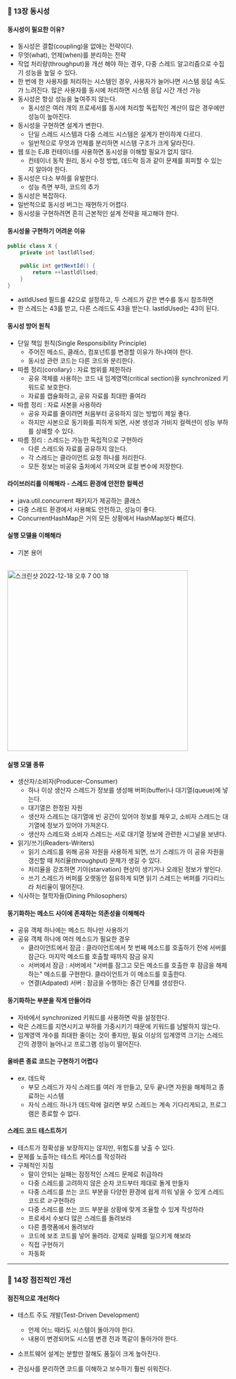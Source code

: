 ### 📌 13장 동시성
#### 동시성이 필요한 이유?
- 동시성은 결합(coupling)을 없애는 전략이다.
- 무엇(what), 언제(when)를 분리하는 전략
- 작업 처리량(throughput)을 개선 해야 하는 경우, 다중 스레드 알고리즘으로 수집기 성능을 높일 수 있다.
- 한 번에 한 사용자를 처리하는 시스템인 경우, 사용자가 늘어나면 시스템 응답 속도가 느려진다. 많은 사용자를 동시에 처리하면 시스템 응답 시간 개선 가능
- 동시성은 항상 성능을 높여주지 않는다.
  - 동시성은 여러 개의 프로세서를 동시에 처리할 독립적인 계산이 많은 경우에만 성능이 높아진다.
- 동시성을 구현하면 설계가 변한다.
  - 단일 스레드 시스템과 다중 스레드 시스템은 설계가 판이하게 다르다. 
  - 일반적으로 무엇과 언제를 분리하면 시스템 구조가 크게 달라진다.
- 웹 또는 EJB 컨테이너를 사용하면 동시성을 이해할 필요가 없지 않다.
  - 컨테이너 동작 원리, 동시 수정 방법, 데드락 등과 같이 문제를 회피할 수 있는 지 알아야 한다.
- 동시성은 다소 부하를 유발한다.
  - 성능 측면 부하, 코드의 추가
- 동시성은 복잡하다.
- 일반적으로 동시성 버그는 재현하기 어렵다.
- 동시성을 구현하려면 흔히 근본적인 설계 전략을 재고해야 한다.

#### 동시성을 구현하기 어려운 이유
```java
public class X {
    private int lastldllsed;
    
    public int getNextId() { 
        return ++lastldllsed;
    } 
}
```
- astldUsed 필드를 42으로 설정하고, 두 스레드가 같은 변수를 동시 참조하면
- 한 스레드는 43를 받고, 다른 스레드도 43을 받는다. lastIdUsed는 43이 된다.

#### 동시성 방어 원칙
- 단일 책임 원칙(Single Responsibility Principle)
  - 주어진 메소드, 클래스, 컴포넌트를 변경할 이유가 하나여야 한다.
  - 동시성 관련 코드는 다른 코드와 분리한다.
- 따름 정리(corollary) : 자료 범위를 제한하라
  - 공유 객체를 사용하는 코드 내 임계영역(critical section)을 synchronized 키워드로 보호한다.
  - 자료를 캡슐화하고, 공유 자료를 최대한 줄여라
- 따름 정리 : 자료 사본을 사용하라
  - 공유 자료를 줄이려면 처음부터 공유하지 않는 방법이 제일 좋다.
  - 하지만 사본으로 동기화를 피하게 되면, 사본 생성과 가비지 컬렉션이 성능 부하를 상쇄할 수 있다.
- 따름 정리 : 스레드는 가능한 독립적으로 구현하라
  - 다른 스레드와 자료를 공유하지 않는다. 
  - 각 스레드는 클라이언트 요청 하나를 처리한다.
  - 모든 정보는 비공유 출처에서 가져오며 로컬 변수에 저장한다.

#### 라이브러리를 이해해라 - 스레드 환경에 안전한 컬렉션
- java.util.concurrent 패키지가 제공하는 클래스 
- 다중 스레드 환경에서 사용해도 안전하고, 성능이 좋다.
- ConcurrentHashMap은 거의 모든 상황에서 HashMap보다 빠르다.

#### 실행 모델을 이해해라
- 기본 용어
<br>
<img width="411" alt="스크린샷 2022-12-18 오후 7 00 18" src="https://user-images.githubusercontent.com/52193680/208292058-17a82c04-eff6-4e88-b363-70cab610c7f2.png">
<br>

#### 실행 모델 종류
- 생산자/소비자(Producer-Consumer)
  - 하나 이상 생산자 스레드가 정보를 생성해 버퍼(buffer)나 대기열(queue)에 넣는다.
  - 대기열은 한정된 자원
  - 생산자 스레드는 대기열에 빈 공간이 있어야 정보를 채우고, 소비자 스레드는 대기열에 정보가 있어야 가져온다.
  - 생산자 스레드와 소비자 스레드는 서로 대기열 정보에 관련한 시그널을 보낸다.
- 읽기/쓰기(Readers-Writers)
  - 읽기 스레드를 위해 공유 자원을 사용하게 되면, 쓰기 스레드가 이 공유 자원을 갱신할 때 처리율(throughput) 문제가 생길 수 있다. 
  - 처리율을 강조하면 기아(starvation) 현상이 생기거나 오래된 정보가 쌓인다.
  - 쓰기 스레드가 버퍼를 오랫동안 점유하게 되면 읽기 스레드는 버퍼를 기다리느라 처리율이 떨어진다.
- 식사하는 철학자들(Dining Philosophers)

#### 동기화하는 메소드 사이에 존재하는 의존성을 이해해라
- 공유 객체 하나에는 메소드 하나만 사용하기
- 공유 객체 하나에 여러 메소드가 필요한 경우
  - 클라이언트에서 잠금 : 클라이언트에서 첫 번째 메소드를 호출하기 전에 서버를 잠근다. 마지막 메소드를 호출할 때까지 잠금 유지
  - 서버에서 잠금 : 서버에서 "서버를 잠그고 모든 메소드를 호출한 후 잠금을 해제하는" 메소드를 구현한다. 클라이언트가 이 메소드를 호출한다.
  - 연결(Adpated) 서버 : 잠금을 수행하는 중간 단계를 생성한다. 

#### 동기화하는 부분을 작게 만들어라
- 자바에서 synchronized 키워드를 사용하면 락을 설정한다.
- 락은 스레드를 지연시키고 부하를 가중시키기 때문에 키워드를 남발하지 않는다.
- 임계영역 개수를 최대한 줄이는 것이 좋지만, 필요 이상의 임계영역 크기는 스레드 간의 경쟁이 늘어나고 프로그램 성능이 떨어진다.

#### 올바른 종료 코드는 구현하기 어렵다
- ex. 데드락
  - 부모 스레드가 자식 스레드를 여러 개 만들고, 모두 끝나면 자원을 해제하고 종료하는 시스템
  - 자식 스레드 하나가 데드락에 걸리면 부모 스레드는 계속 기다리게되고, 프로그램은 종료할 수 없다.

#### 스레드 코드 테스트하기
- 테스트가 정확성을 보장하지는 않지만, 위험도를 낮출 수 있다.
- 문제를 노출하는 테스트 케이스를 작성하라
- 구체적인 지침
  - 말이 안되는 실패는 잠정적인 스레드 문제로 취급하라
  - 다중 스레드를 고려하지 않은 순차 코드부터 제대로 돌게 만들자
  - 다중 스레드를 쓰는 코드 부분을 다양한 환경에 쉽게 끼워 넣을 수 있게 스레드 코드르 ㄹ구현하라
  - 다중 스레드를  쓰는 코드 부분을 상황에 맞게 조율할 수 있게 작성하라
  - 프로세서 수보다 많은 스레드를 돌려보라
  - 다른 플랫폼에서 돌려보라
  - 코드에 보조 코드를 넣어 돌려라. 강제로 실패를 일으키게 해보라
  - 직접 구현하기
  - 자동화
---
### 📌 14장 점진적인 개선
#### 점진적으로 개선하다
- 테스트 주도 개발(Test-Driven Development)
  - 언제 어느 때라도 시스템이 돌아가야 한다.
  - 내용이 변경되어도 시스템 변경 전과 똑같이 돌아가야 한다.

- 소프트웨어 설계는 분할만 잘해도 품질이 크게 높아진다.
- 관심사를 분리하면 코드를 이해하고 보수하기 훨씬 쉬워진다.
